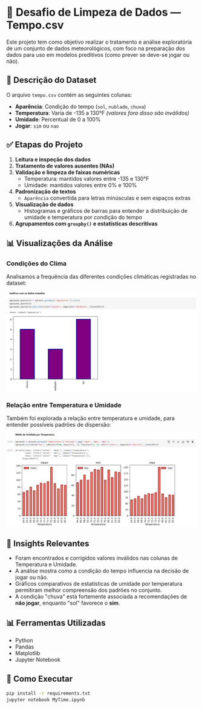 # 🧹 Desafio de Limpeza de Dados — Tempo.csv

Este projeto tem como objetivo realizar o tratamento e análise exploratória de um conjunto de dados meteorológicos, com foco na preparação dos dados para uso em modelos preditivos (como prever se deve-se jogar ou não).

## 📄 Descrição do Dataset

O arquivo `tempo.csv` contém as seguintes colunas:

- **Aparência**: Condição do tempo (`sol`, `nublado`, `chuva`)
- **Temperatura**: Varia de -135 a 130°F *(valores fora disso são inválidos)*
- **Umidade**: Percentual de 0 a 100%
- **Jogar**: `sim` ou `nao`

## ✅ Etapas do Projeto

1. **Leitura e inspeção dos dados**
2. **Tratamento de valores ausentes (NAs)**
3. **Validação e limpeza de faixas numéricas**
   - Temperatura: mantidos valores entre -135 e 130°F
   - Umidade: mantidos valores entre 0% e 100%
4. **Padronização de textos**
   - `Aparência` convertida para letras minúsculas e sem espaços extras
5. **Visualização de dados**
   - Histogramas e gráficos de barras para entender a distribuição de umidade e temperatura por condição do tempo
6. **Agrupamentos com `groupby()` e estatísticas descritivas**

## 📊 Visualizações da Análise

### Condições do Clima

Analisamos a frequência das diferentes condições climáticas registradas no dataset:

![Gráfico de Climas](images/Climas.png)

### Relação entre Temperatura e Umidade

Também foi explorada a relação entre temperatura e umidade, para entender possíveis padrões de dispersão:

![Temperatura vs Umidade](images/Temperatura%20por%20Umidade.png)

## 🧠 Insights Relevantes

- Foram encontrados e corrigidos valores inválidos nas colunas de Temperatura e Umidade.
- A análise mostra como a condição do tempo influencia na decisão de jogar ou não.
- Gráficos comparativos de estatísticas de umidade por temperatura permitiram melhor compreensão dos padrões no conjunto.
- A condição "chuva" está fortemente associada a recomendações de **não jogar**, enquanto "sol" favorece o **sim**.

## 📊 Ferramentas Utilizadas

- Python
- Pandas
- Matplotlib
- Jupyter Notebook

## 🚀 Como Executar

```bash
pip install -r requirements.txt
jupyter notebook MyTime.ipynb
